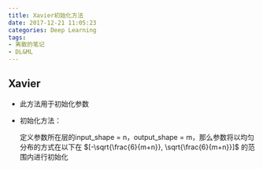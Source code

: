```yaml
---
title: Xavier初始化方法
date: 2017-12-21 11:05:23
categories: Deep Learning
tags:
- 离散的笔记
- DL&ML
---
```


## Xavier

- 此方法用于初始化参数

- 初始化方法：

  定义参数所在层的input_shape = n，output_shape = m，那么参数将以均匀分布的方式在以下在 $[-\sqrt{\frac{6}{m+n}}, \sqrt{\frac{6}{m+n}}]$ 的范围内进行初始化
